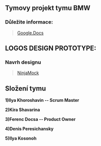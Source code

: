 ## Tymovy projekt tymu BMW 
### Důležite informace:
>  [Google.Docs](https://docs.google.com/document/d/1gpM8CLEH5uC0vihNYhgMFsJcbN-KFa1R5f8CF6kMFQA/edit)


## LOGOS DESIGN PROTOTYPE: 
### Navrh designu 
>  [NinjaMock](https://ninjamock.com/s/TQ241Tx/)


 ## Složení tymu
 
 **1)Ilya Khoroshavin -- Scrum Master**
 
   **2)Kira Shavarina**
   
   **3)Ferenc Docsa -- Product Owner**
   
   **4)Denis Peresichansky**
   
   **5)Ilya Kosonoh**


